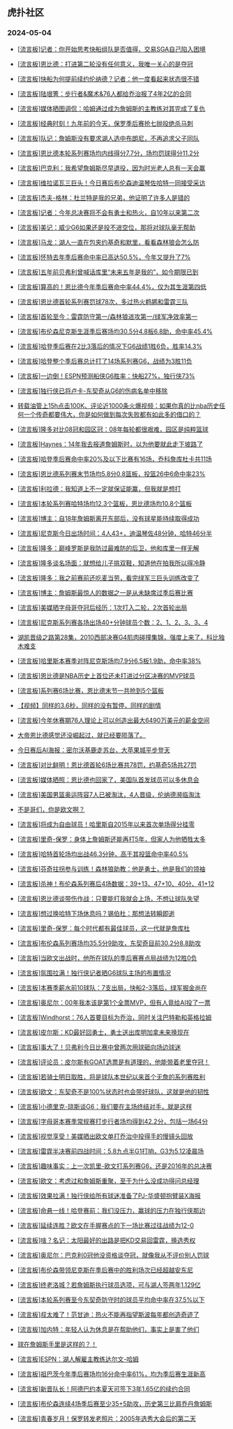 ## 虎扑社区 
### 2024-05-04

+ [[流言板]记者：你开始思考快船组队是否值得，交易SGA自己陷入困境](https://bbs.hupu.com/626136286.html)

+ [[流言板]恩比德：打进第二轮没有任何意义，我唯一关心的是夺冠](https://bbs.hupu.com/626135842.html)

+ [[流言板]快船为何提前续约伦纳德？记者：他一度看起来状态很不错](https://bbs.hupu.com/626135848.html)

+ [[流言板]陆垠箐：步行者&魔术&76人都给乔治报了4年2亿的合同](https://bbs.hupu.com/626134770.html)

+ [[流言板]媒体晒图调侃：哈姆通过成为詹姆斯的主教练对其完成了复仇](https://bbs.hupu.com/626134802.html)

+ [[流言板]经典时刻！九年前的今天，保罗季后赛抢七抛投绝杀马刺](https://bbs.hupu.com/626134725.html)

+ [[流言板]队记：詹姆斯没有要求湖人选中布朗尼，不再追求父子同队](https://bbs.hupu.com/626134732.html)

+ [[流言板]恩比德本轮系列赛场均内线得分7.7分，场均罚球得分11.2分](https://bbs.hupu.com/626136431.html)

+ [[流言板]巴克利：我希望詹姆斯尽早退役，因为时光老人总有一天会赢](https://bbs.hupu.com/626137446.html)

+ [[流言板]维拉诺瓦三巨头！今日赛后布伦森迪温琴佐哈特一同接受采访](https://bbs.hupu.com/626136331.html)

+ [[流言板]杰夫-格林：杜兰特是我的兄弟，他证明了许多人是错的](https://bbs.hupu.com/626137676.html)

+ [[流言板]记者：今年总决赛将不会有勇士和热火，自10年以来第二次](https://bbs.hupu.com/626134796.html)

+ [[流言板]美记：威少G6如果还是投不进空位，那将对球队毫无帮助](https://bbs.hupu.com/626132423.html)

+ [[流言板]马龙：湖人一直在包夹约基奇和默里，看看森林狼会怎么防](https://bbs.hupu.com/626134672.html)

+ [[流言板]怀特去年季后赛命中率已高达50.5%，今年又提升了7%](https://bbs.hupu.com/626137774.html)

+ [[流言板]五年前贝弗利曾喊话库里“未来五年是我的”，如今期限已到](https://bbs.hupu.com/626132072.html)

+ [[流言板]算高的！恩比德今年季后赛命中率44.4%，仅为其生涯第四低](https://bbs.hupu.com/626132107.html)

+ [[流言板]恩比德首轮系列赛罚球78次，多过热火鹈鹕和雷霆三队](https://bbs.hupu.com/626134538.html)

+ [[流言板]首轮至今：雷霆防守第一/森林狼进攻第一/绿军净效率第一](https://bbs.hupu.com/626138930.html)

+ [[流言板]布伦森尼克斯生涯季后赛场均30.5分4.8板6.8助，命中率45.4%](https://bbs.hupu.com/626138126.html)

+ [[流言板]哈登季后赛在2比3落后的情况下G6战绩1胜6负，胜率14.3%](https://bbs.hupu.com/626131186.html)

+ [[流言板]哈登整个季后赛总计打了14场系列赛G6，战绩为3胜11负](https://bbs.hupu.com/626139697.html)

+ [[流言板]一边倒！ESPN预测船侠G6胜率：快船27%，独行侠73%](https://bbs.hupu.com/626131280.html)

+ [[流言板]独行侠已将卢卡-东契奇从G6的伤病名单中移除](https://bbs.hupu.com/626139866.html)

+ [转载油管上15h点击100K、评论近1000条火爆视频：如果你真的比nba历史任何一个传奇都要伟大，你是如何做到每次失败都有如此多的借口的？](https://bbs.hupu.com/626130685.html)

+ [[流言板]隆多对比08冠和园区冠：08年每轮都很艰难，园区是纯粹篮球](https://bbs.hupu.com/626130904.html)

+ [[流言板]Haynes：14年我去报道詹姆斯时，以为他要就此走下坡路了](https://bbs.hupu.com/626140078.html)

+ [[流言板]哈登季后赛命中率20%及以下比赛有16场，乔科詹库杜卡共11场](https://bbs.hupu.com/626140234.html)

+ [[流言板]恩比德系列赛末节场均5.8分0.8篮板，投篮26中6命中率23%](https://bbs.hupu.com/626131838.html)

+ [[流言板]利拉德：我知道上不一定就保证能赢，但我就是想打](https://bbs.hupu.com/626130984.html)

+ [[流言板]本轮系列赛哈特场均12.3个篮板，恩比德场均10.8个篮板](https://bbs.hupu.com/626130751.html)

+ [[流言板]博主：自18年詹姆斯离开东部后，没有球星能持续取得成功](https://bbs.hupu.com/626130516.html)

+ [[流言板]尼克斯今日出场时间：4人43+，迪温琴佐48分钟，哈特46分半](https://bbs.hupu.com/626132239.html)

+ [[流言板]隆多：巅峰罗斯是我防过最难防的后卫，他和库里一样无解](https://bbs.hupu.com/626130769.html)

+ [[流言板]隆多谈名场面：就想给儿子挑双鞋，知道他在拍我所以得冷静](https://bbs.hupu.com/626130368.html)

+ [[流言板]隆多：我之前赛前还吃麦当劳，看完绿军三巨头训练改变了](https://bbs.hupu.com/626130616.html)

+ [[流言板]博主：詹姆斯最惊人的数据之一是从未缺席过季后赛比赛](https://bbs.hupu.com/626130340.html)

+ [[流言板]美媒晒字母哥夺冠后经历：1次打入二轮，2次首轮出局](https://bbs.hupu.com/626139238.html)

+ [[流言板]尼克斯系列赛各场出场40+分钟球员个数：2、1、2、3、3、4](https://bbs.hupu.com/626137471.html)

+ [湖凯晋级之路第28集，2010西部决赛G4肌肉碰撞集锦，强度上来了，科比独木难支](https://bbs.hupu.com/626134133.html)

+ [[流言板]哈里斯本赛季对阵尼克斯场均7.9分6.5板1.9助，命中率38%](https://bbs.hupu.com/626136267.html)

+ [[流言板]恩比德是NBA历史上首位还未打进过分区决赛的MVP球员](https://bbs.hupu.com/626129359.html)

+ [[流言板]系列赛6场比赛，恩比德末节一共抢到5个篮板](https://bbs.hupu.com/626130079.html)

+ [【视频】同样的3.6秒，同样的没有暂停，同样的剧情](https://bbs.hupu.com/626130548.html)

+ [[流言板]今年休赛期76人理论上可以创造出最大6490万美元的薪金空间](https://bbs.hupu.com/626139761.html)

+ [大帝恩比德感觉还没崛起过，就已经要陨落了。](https://bbs.hupu.com/626130013.html)

+ [今日赛后AI海报：密尔沃基鹿走苏台，大苹果城平步登天](https://bbs.hupu.com/626132290.html)

+ [[流言板]对比鲜明！恩比德首轮6场比赛共78罚，约基奇5场共27罚](https://bbs.hupu.com/626129804.html)

+ [[流言板]媒体晒照：恩比德也回家了，美国队首发球员可以多休息会](https://bbs.hupu.com/626129795.html)

+ [[流言板]美国男篮奥运阵容7人已被淘汰，4人晋级，伦纳德濒临淘汰](https://bbs.hupu.com/626129932.html)

+ [不是哥们，你是欧文啊？](https://bbs.hupu.com/626131474.html)

+ [[流言板]将成为自由球员！哈里斯自2015年以来首次单场得分挂零](https://bbs.hupu.com/626129646.html)

+ [[流言板]里奇-保罗：身体上詹姆斯还能再打5年，但家人为他牺牲太多](https://bbs.hupu.com/626129683.html)

+ [[流言板]哈特首轮场均出战46.3分钟，高于其投篮命中率40.5%](https://bbs.hupu.com/626139084.html)

+ [[流言板]芬奇拄拐参与训练！森林狼助教：他是勇士，他是我们的领袖](https://bbs.hupu.com/626134504.html)

+ [[流言板]杀神！布伦森系列赛后4场数据：39+13、47+10、40分、41+12](https://bbs.hupu.com/626129344.html)

+ [[流言板]恩比德谈带伤作战：只要能打我就会上场，不想让球队失望](https://bbs.hupu.com/626133504.html)

+ [[流言板]想过换哈特下场休息吗？锡伯杜：那想法转瞬即逝](https://bbs.hupu.com/626129604.html)

+ [[流言板]里奇-保罗：每个时代都有最佳球员，这一代就是詹库杜](https://bbs.hupu.com/626129803.html)

+ [[流言板]布伦森系列赛场均35.5分9助攻，东契奇目前30.2分8.8助攻](https://bbs.hupu.com/626129124.html)

+ [[流言板]当欧文出战时，他所在球队的季后赛赛点局战绩为12胜0负](https://bbs.hupu.com/626140482.html)

+ [[流言板]氛围拉满！独行侠记者晒G6球队主场的布置情况](https://bbs.hupu.com/626140817.html)

+ [[流言板]本赛季薪水前10球队：7支出局，快船2-3落后，绿军掘金尚在](https://bbs.hupu.com/626140544.html)

+ [[流言板]奥尼尔：00年我本该是第1个全票MVP，但有人竟给AI投了一票](https://bbs.hupu.com/626140475.html)

+ [[流言板]Windhorst：76人首要目标为乔治，同时关注巴特勒和英格拉姆](https://bbs.hupu.com/626140599.html)

+ [[流言板]皮尔斯：KD最好回勇士，勇士送出库明加拿未来换现在](https://bbs.hupu.com/626140892.html)

+ [[流言板]事大了！贝弗利今日比赛中曾两次用球砸向场边球迷](https://bbs.hupu.com/626140717.html)

+ [[流言板]评论员：皮尔斯有GOAT选票是有道理的，他能带着老里夺冠！](https://bbs.hupu.com/626140840.html)

+ [[流言板]若骑士明日取胜，将是球队本世纪以来首个无詹的系列赛胜利](https://bbs.hupu.com/626140310.html)

+ [[流言板]欧文：东契奇不是100%状态时也会带好球队，这就是他的韧性](https://bbs.hupu.com/626140360.html)

+ [[流言板]小德里克-琼斯谈G6：我们要在主场终结对手，就是这样](https://bbs.hupu.com/626140177.html)

+ [[流言板]字母哥本赛季常规赛打步行者场均得到42.2分，包括一场64分](https://bbs.hupu.com/626140734.html)

+ [[流言板]视觉享受！美媒晒出欧文单打乔治中投得手的慢镜头回放](https://bbs.hupu.com/626141033.html)

+ [[流言板]雷霆半决赛前四战时间：5.8九点半G1打响，G3为5.12凌晨场](https://bbs.hupu.com/626139573.html)

+ [[流言板]趣味事实：上一次凯里-欧文打系列赛G6，还是2016年的总决赛](https://bbs.hupu.com/626140843.html)

+ [[流言板]欧文：考虑过和詹姆斯重聚，至于为什么没成功得问总经理](https://bbs.hupu.com/626141406.html)

+ [[流言板]效果拉满！独行侠给所有球迷准备了PJ-华盛顿抱臂装X海报](https://bbs.hupu.com/626141424.html)

+ [[流言板]命悬一线！哈登赛前：我们没压力，赢球的压力在独行侠那边](https://bbs.hupu.com/626141511.html)

+ [[流言板]延续连胜？欧文在手握赛点的下一场比赛过往战绩为12-0](https://bbs.hupu.com/626141573.html)

+ [[流言板]啥？名记：太阳最好的出路是把KD交易回雷霆，换选秀权](https://bbs.hupu.com/626141392.html)

+ [[流言板]奥尼尔：巴克利0冠他没资格谈夺冠，就像我从不评价别人罚球](https://bbs.hupu.com/626141060.html)

+ [[流言板]布伦森带领尼克斯在季后赛中的胜利场次已经超越安东尼](https://bbs.hupu.com/626141102.html)

+ [[流言板]终老洛城？若詹姆斯执行球员选项，可与湖人签两年1.129亿](https://bbs.hupu.com/626141258.html)

+ [[流言板]本轮系列赛至今东契奇防守时的球员平均命中率在37.5%以下](https://bbs.hupu.com/626141278.html)

+ [[流言板]叔太难了！范甘迪：热火不能再指望斯波每年都创造奇迹了](https://bbs.hupu.com/626141474.html)

+ [[流言板]加内特：年轻人认为休息是在帮助他们，事实上是害了他们](https://bbs.hupu.com/626140958.html)

+ [球在詹姆斯手里是这样的？！](https://bbs.hupu.com/626140239.html)

+ [[流言板]ESPN：湖人解雇主教练达尔文-哈姆](https://bbs.hupu.com/626141845.html)

+ [[流言板]祖巴茨今年季后赛场均16分命中率61%，均为季后赛生涯新高](https://bbs.hupu.com/626140637.html)

+ [[流言板]新晋队长！阿德巴约本夏天可签下3年1.65亿的续约合同](https://bbs.hupu.com/626141362.html)

+ [[流言板]布伦森连续4场季后赛至少35+5助攻，历史第三比肩乔丹詹姆斯](https://bbs.hupu.com/626140539.html)

+ [[流言板]青春岁月！保罗转发老照片：2005年选秀大会后的第二天](https://bbs.hupu.com/626140805.html)

